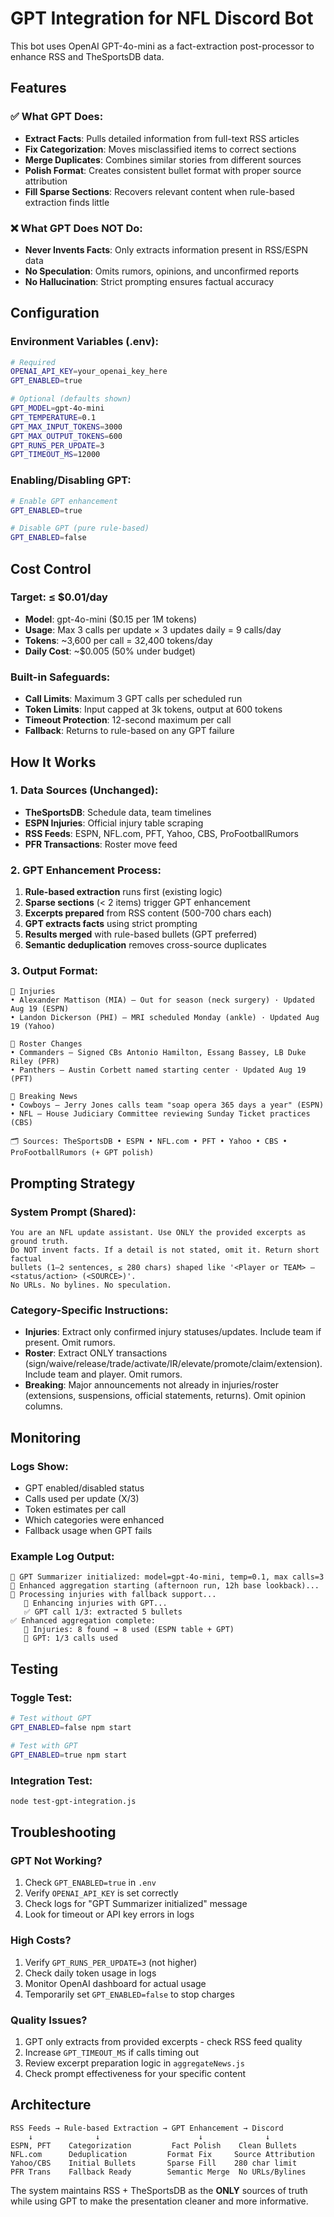 # GPT Integration for NFL Discord Bot

This bot uses OpenAI GPT-4o-mini as a fact-extraction post-processor to enhance RSS and TheSportsDB data.

## Features

### ✅ What GPT Does:
- **Extract Facts**: Pulls detailed information from full-text RSS articles 
- **Fix Categorization**: Moves misclassified items to correct sections
- **Merge Duplicates**: Combines similar stories from different sources
- **Polish Format**: Creates consistent bullet format with proper source attribution
- **Fill Sparse Sections**: Recovers relevant content when rule-based extraction finds little

### ❌ What GPT Does NOT Do:
- **Never Invents Facts**: Only extracts information present in RSS/ESPN data
- **No Speculation**: Omits rumors, opinions, and unconfirmed reports
- **No Hallucination**: Strict prompting ensures factual accuracy

## Configuration

### Environment Variables (.env):
```bash
# Required
OPENAI_API_KEY=your_openai_key_here
GPT_ENABLED=true

# Optional (defaults shown)
GPT_MODEL=gpt-4o-mini
GPT_TEMPERATURE=0.1
GPT_MAX_INPUT_TOKENS=3000
GPT_MAX_OUTPUT_TOKENS=600
GPT_RUNS_PER_UPDATE=3
GPT_TIMEOUT_MS=12000
```

### Enabling/Disabling GPT:
```bash
# Enable GPT enhancement
GPT_ENABLED=true

# Disable GPT (pure rule-based)
GPT_ENABLED=false
```

## Cost Control

### Target: ≤ $0.01/day
- **Model**: gpt-4o-mini ($0.15 per 1M tokens)
- **Usage**: Max 3 calls per update × 3 updates daily = 9 calls/day
- **Tokens**: ~3,600 per call = 32,400 tokens/day
- **Daily Cost**: ~$0.005 (50% under budget)

### Built-in Safeguards:
- **Call Limits**: Maximum 3 GPT calls per scheduled run
- **Token Limits**: Input capped at 3k tokens, output at 600 tokens
- **Timeout Protection**: 12-second maximum per call
- **Fallback**: Returns to rule-based on any GPT failure

## How It Works

### 1. Data Sources (Unchanged):
- **TheSportsDB**: Schedule data, team timelines
- **ESPN Injuries**: Official injury table scraping
- **RSS Feeds**: ESPN, NFL.com, PFT, Yahoo, CBS, ProFootballRumors
- **PFR Transactions**: Roster move feed

### 2. GPT Enhancement Process:
1. **Rule-based extraction** runs first (existing logic)
2. **Sparse sections** (< 2 items) trigger GPT enhancement
3. **Excerpts prepared** from RSS content (500-700 chars each)
4. **GPT extracts facts** using strict prompting
5. **Results merged** with rule-based bullets (GPT preferred)
6. **Semantic deduplication** removes cross-source duplicates

### 3. Output Format:
```
🏥 Injuries
• Alexander Mattison (MIA) — Out for season (neck surgery) · Updated Aug 19 (ESPN)
• Landon Dickerson (PHI) — MRI scheduled Monday (ankle) · Updated Aug 19 (Yahoo)

🔁 Roster Changes  
• Commanders — Signed CBs Antonio Hamilton, Essang Bassey, LB Duke Riley (PFR)
• Panthers — Austin Corbett named starting center · Updated Aug 19 (PFT)

📰 Breaking News
• Cowboys — Jerry Jones calls team "soap opera 365 days a year" (ESPN)
• NFL — House Judiciary Committee reviewing Sunday Ticket practices (CBS)

🗂 Sources: TheSportsDB • ESPN • NFL.com • PFT • Yahoo • CBS • ProFootballRumors (+ GPT polish)
```

## Prompting Strategy

### System Prompt (Shared):
```
You are an NFL update assistant. Use ONLY the provided excerpts as ground truth. 
Do NOT invent facts. If a detail is not stated, omit it. Return short factual 
bullets (1–2 sentences, ≤ 280 chars) shaped like '<Player or TEAM> — <status/action> (<SOURCE>)'. 
No URLs. No bylines. No speculation.
```

### Category-Specific Instructions:
- **Injuries**: Extract only confirmed injury statuses/updates. Include team if present. Omit rumors.
- **Roster**: Extract ONLY transactions (sign/waive/release/trade/activate/IR/elevate/promote/claim/extension). Include team and player. Omit rumors.
- **Breaking**: Major announcements not already in injuries/roster (extensions, suspensions, official statements, returns). Omit opinion columns.

## Monitoring

### Logs Show:
- GPT enabled/disabled status
- Calls used per update (X/3)
- Token estimates per call
- Which categories were enhanced
- Fallback usage when GPT fails

### Example Log Output:
```
🤖 GPT Summarizer initialized: model=gpt-4o-mini, temp=0.1, max calls=3
📰 Enhanced aggregation starting (afternoon run, 12h base lookback)...
🏥 Processing injuries with fallback support...
   🤖 Enhancing injuries with GPT...
   ✅ GPT call 1/3: extracted 5 bullets
✅ Enhanced aggregation complete:
   🏥 Injuries: 8 found → 8 used (ESPN table + GPT)
   🤖 GPT: 1/3 calls used
```

## Testing

### Toggle Test:
```bash
# Test without GPT
GPT_ENABLED=false npm start

# Test with GPT  
GPT_ENABLED=true npm start
```

### Integration Test:
```bash
node test-gpt-integration.js
```

## Troubleshooting

### GPT Not Working?
1. Check `GPT_ENABLED=true` in `.env`
2. Verify `OPENAI_API_KEY` is set correctly
3. Check logs for "GPT Summarizer initialized" message
4. Look for timeout or API key errors in logs

### High Costs?
1. Verify `GPT_RUNS_PER_UPDATE=3` (not higher)
2. Check daily token usage in logs
3. Monitor OpenAI dashboard for actual usage
4. Temporarily set `GPT_ENABLED=false` to stop charges

### Quality Issues?
1. GPT only extracts from provided excerpts - check RSS feed quality
2. Increase `GPT_TIMEOUT_MS` if calls timing out
3. Review excerpt preparation logic in `aggregateNews.js`
4. Check prompt effectiveness for your specific content

## Architecture

```
RSS Feeds → Rule-based Extraction → GPT Enhancement → Discord
    ↓              ↓                      ↓              ↓
ESPN, PFT    Categorization         Fact Polish    Clean Bullets
NFL.com      Deduplication         Format Fix     Source Attribution  
Yahoo/CBS    Initial Bullets       Sparse Fill    280 char limit
PFR Trans    Fallback Ready        Semantic Merge  No URLs/Bylines
```

The system maintains RSS + TheSportsDB as the **ONLY** sources of truth while using GPT to make the presentation cleaner and more informative.